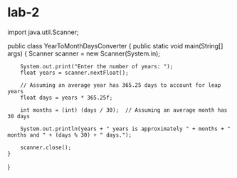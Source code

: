 # lab-2
import java.util.Scanner;

public class YearToMonthDaysConverter {
    public static void main(String[] args) {
        Scanner scanner = new Scanner(System.in);

        System.out.print("Enter the number of years: ");
        float years = scanner.nextFloat();

        // Assuming an average year has 365.25 days to account for leap years
        float days = years * 365.25f;

        int months = (int) (days / 30);  // Assuming an average month has 30 days

        System.out.println(years + " years is approximately " + months + " months and " + (days % 30) + " days.");

        scanner.close();
    }
}

